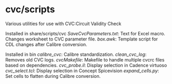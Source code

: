 # cvc/scripts

Various utilities for use with CVC:Circuit Validity Check

Installed in share/scripts/cvc
*SaveCvcParameters.txt*: Text for Excel macro. Changes worksheet to CVC parameter file.
*box.awk*: Template script for CDL changes after Calibre conversion.

Installed in bin
*calibre_cvc*: Calibre standardization.
*clean_cvc_log*: Removes old CVC logs.
*cvcMakefile*: Makefile to handle multiple cvcrc files based on dependencies.
*cvc_probe.il*: Display selection in Cadence virtuoso
*cvc_select.tcl*: Display selection in Concept Spicevision
*expand_cells.py*: Set cells to flatten during Calibre conversion.
